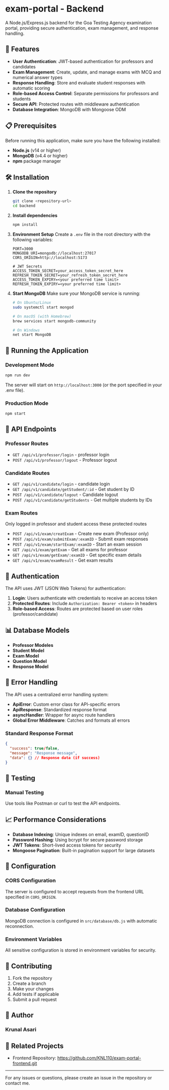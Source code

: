 # exam-portal - Backend

A Node.js/Express.js backend for the Goa Testing Agency examination portal, providing secure authentication, exam management, and response handling.

## 🚀 Features

- **User Authentication**: JWT-based authentication for professors and candidates
- **Exam Management**: Create, update, and manage exams with MCQ and numerical answer types
- **Response Handling**: Store and evaluate student responses with automatic scoring
- **Role-based Access Control**: Separate permissions for professors and students
- **Secure API**: Protected routes with middleware authentication
- **Database Integration**: MongoDB with Mongoose ODM

## 📋 Prerequisites

Before running this application, make sure you have the following installed:

- **Node.js** (v14 or higher)
- **MongoDB** (v4.4 or higher)
- **npm** package manager

## 🛠️ Installation

1. **Clone the repository**

   ```bash
   git clone <repository-url>
   cd backend
   ```

2. **Install dependencies**

   ```bash
   npm install
   ```

3. **Environment Setup**
   Create a `.env` file in the root directory with the following variables:

   ```env
   PORT=3000
   MONGODB_URI=mongodb://localhost:27017
   CORS_ORIGIN=http://localhost:5173
   
   # JWT Secrets
   ACCESS_TOKEN_SECRET=your_access_token_secret_here
   REFRESH_TOKEN_SECRET=your_refresh_token_secret_here
   ACCESS_TOKEN_EXPIRY=<your preferred time limit>
   REFRESH_TOKEN_EXPIRY=<your preferred time limit>
   ```

4. **Start MongoDB**
   Make sure your MongoDB service is running:

   ```bash
   # On Ubuntu/Linux
   sudo systemctl start mongod
   
   # On macOS (with Homebrew)
   brew services start mongodb-community
   
   # On Windows
   net start MongoDB
   ```

## 🚀 Running the Application

### Development Mode

```bash
npm run dev
```

The server will start on `http://localhost:3000` (or the port specified in your .env file).

### Production Mode

```bash
npm start
```

## 🔗 API Endpoints

### Professor Routes

- `GET /api/v1/professor/login` - professor login
- `POST /api/v1/professor/logout` - Professor logout

### Candidate Routes  

- `GET /api/v1/candidate/login` - candidate login
- `GET /api/v1/candidate/getStudent/:id` - Get student by ID
- `POST /api/v1/candidate/logout` - Candidate logout
- `POST /api/v1/candidate/getStudents` - Get multiple students by IDs

### Exam Routes

Only logged in professor and student access these protected routes

- `POST /api/v1/exam/creatExam` - Create new exam (Professor only)
- `POST /api/v1/exam/submitExam/:examID` - Submit exam responses
- `POST /api/v1/exam/startExam/:examID` - Start an exam session
- `GET /api/v1/exam/getExam` - Get all exams for professor
- `GET /api/v1/exam/getExam/:examID` - Get specific exam details
- `GET /api/v1/exam/examResult` - Get exam results

## 🔐 Authentication

The API uses JWT (JSON Web Tokens) for authentication:

1. **Login**: Users authenticate with credentials to receive an access token
2. **Protected Routes**: Include `Authorization: Bearer <token>` in headers
3. **Role-based Access**: Routes are protected based on user roles (professor/candidate)

## 📊 Database Models

- **Professor Modeles**
- **Student Model**
- **Exam Model**
- **Question Model**
- **Response Model**

## 🐛 Error Handling

The API uses a centralized error handling system:

- **ApiError**: Custom error class for API-specific errors
- **ApiResponse**: Standardized response format
- **asyncHandler**: Wrapper for async route handlers
- **Global Error Middleware**: Catches and formats all errors

### Standard Response Format

```json
{
  "success": true/false,
  "message": "Response message",
  "data": {} // Response data (if success)
}
```

## 🧪 Testing

### Manual Testing

Use tools like Postman or curl to test the API endpoints.

## 📈 Performance Considerations

- **Database Indexing**: Unique indexes on email, examID, questionID
- **Password Hashing**: Using bcrypt for secure password storage
- **JWT Tokens**: Short-lived access tokens for security
- **Mongoose Pagination**: Built-in pagination support for large datasets

## 🔧 Configuration

### CORS Configuration

The server is configured to accept requests from the frontend URL specified in `CORS_ORIGIN`.

### Database Configuration

MongoDB connection is configured in `src/database/db.js` with automatic reconnection.

### Environment Variables

All sensitive configuration is stored in environment variables for security.

## 🤝 Contributing

1. Fork the repository
2. Create a branch
3. Make your changes
4. Add tests if applicable
5. Submit a pull request

## 👤 Author

### Krunal Asari

## 🔗 Related Projects

- Frontend Repository: <https://github.com/KNL110/exam-portal-frontend.git>

---

For any issues or questions, please create an issue in the repository or contact me.
